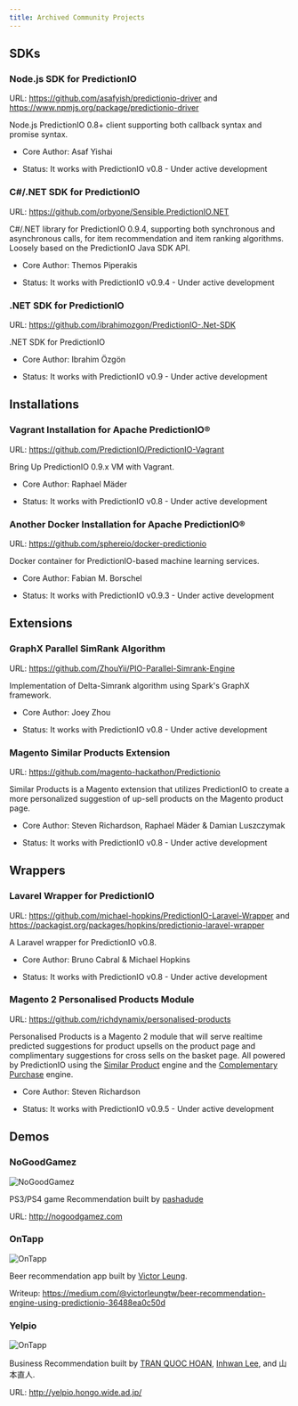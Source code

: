 ```yaml
---
title: Archived Community Projects
---
```


<!--
Licensed to the Apache Software Foundation (ASF) under one or more
contributor license agreements.  See the NOTICE file distributed with
this work for additional information regarding copyright ownership.
The ASF licenses this file to You under the Apache License, Version 2.0
(the "License"); you may not use this file except in compliance with
the License.  You may obtain a copy of the License at

    http://www.apache.org/licenses/LICENSE-2.0

Unless required by applicable law or agreed to in writing, software
distributed under the License is distributed on an "AS IS" BASIS,
WITHOUT WARRANTIES OR CONDITIONS OF ANY KIND, either express or implied.
See the License for the specific language governing permissions and
limitations under the License.
-->

## SDKs

### Node.js SDK for PredictionIO

URL: https://github.com/asafyish/predictionio-driver and
https://www.npmjs.org/package/predictionio-driver

Node.js PredictionIO 0.8+ client supporting both callback syntax and promise
syntax.

- Core Author: Asaf Yishai

- Status: It works with PredictionIO v0.8 - Under active development

### C#/.NET SDK for PredictionIO

URL: https://github.com/orbyone/Sensible.PredictionIO.NET

C#/.NET library for PredictionIO 0.9.4, supporting both synchronous and
asynchronous calls, for item recommendation and item ranking algorithms. Loosely
based on the PredictionIO Java SDK API.

- Core Author: Themos Piperakis

- Status: It works with PredictionIO v0.9.4 - Under active development

### .NET SDK for PredictionIO

URL: https://github.com/ibrahimozgon/PredictionIO-.Net-SDK

.NET SDK for PredictionIO

- Core Author: Ibrahim Özgön

- Status: It works with PredictionIO v0.9 - Under active development


## Installations

### Vagrant Installation for Apache PredictionIO®

URL: https://github.com/PredictionIO/PredictionIO-Vagrant

Bring Up PredictionIO 0.9.x VM with Vagrant.

- Core Author: Raphael Mäder

- Status: It works with PredictionIO v0.8 - Under active development

### Another Docker Installation for Apache PredictionIO®

URL: https://github.com/sphereio/docker-predictionio

Docker container for PredictionIO-based machine learning services.

- Core Author: Fabian M. Borschel

- Status: It works with PredictionIO v0.9.3 - Under active development


## Extensions

### GraphX Parallel SimRank Algorithm

URL: https://github.com/ZhouYii/PIO-Parallel-Simrank-Engine

Implementation of Delta-Simrank algorithm using Spark's GraphX framework.

- Core Author: Joey Zhou

- Status: It works with PredictionIO v0.8 - Under active development

### Magento Similar Products Extension

URL: https://github.com/magento-hackathon/Predictionio

Similar Products is a Magento extension that utilizes PredictionIO to create a more personalized suggestion of up-sell products on the Magento product page.

- Core Author: Steven Richardson, Raphael Mäder & Damian Luszczymak

- Status: It works with PredictionIO v0.8 - Under active development


## Wrappers

### Lavarel Wrapper for PredictionIO

URL: https://github.com/michael-hopkins/PredictionIO-Laravel-Wrapper and https://packagist.org/packages/hopkins/predictionio-laravel-wrapper

A Laravel wrapper for PredictionIO v0.8.

- Core Author: Bruno Cabral & Michael Hopkins

- Status: It works with PredictionIO v0.8 - Under active development

### Magento 2 Personalised Products Module

URL: https://github.com/richdynamix/personalised-products

Personalised Products is a Magento 2 module that will serve realtime predicted suggestions for product upsells on the product page and complimentary suggestions for cross sells on the basket page. All powered by PredictionIO using the [Similar Product](/gallery/template-gallery/#recommender-systems "Similar Product") engine and the [Complementary Purchase](/gallery/template-gallery/#unsupervised-learning "Complementary Purchase") engine.

- Core Author: Steven Richardson

- Status: It works with PredictionIO v0.9.5 - Under active development


## Demos

### NoGoodGamez

<img src="/images/showcase/nogoodgamez-158x70.png" alt="NoGoodGamez" class="static" />

PS3/PS4 game Recommendation built by [pashadude](https://github.com/pashadude/)

URL: http://nogoodgamez.com

### OnTapp

<img src="/images/showcase/on-tapp-70x70.png" alt="OnTapp" class="static" />

Beer recommendation app built by [Victor Leung](https://twitter.com/victorleungtw).

Writeup: https://medium.com/@victorleungtw/beer-recommendation-engine-using-predictionio-36488ea0c50d

### Yelpio

<img src="/images/showcase/yelpio-70x70.png" alt="OnTapp" class="static" />

Business Recommendation built by [TRAN QUOC HOAN](https://twitter.com/k09ht), [Inhwan Lee](https://github.com/ihlee01), and 山本直人.

URL: http://yelpio.hongo.wide.ad.jp/